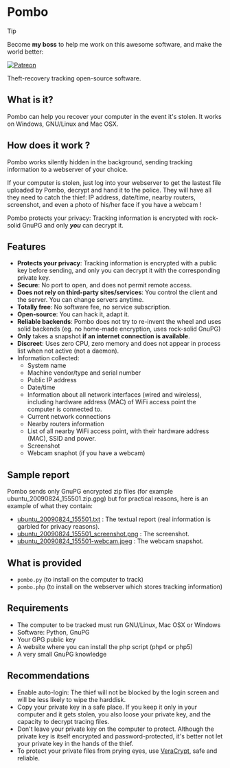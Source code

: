 # Pombo

> [!TIP]
> Become **my boss** to help me work on this awesome software, and make the world better:
> 
> [![Patreon](https://img.shields.io/badge/Patreon-F96854?style=for-the-badge&logo=patreon&logoColor=white)](https://www.patreon.com/mschoentgen)

Theft-recovery tracking open-source software.

## What is it?

Pombo can help you recover your computer in the event it's stolen.
It works on Windows, GNU/Linux and Mac OSX.

## How does it work ?

Pombo works silently hidden in the background, sending tracking information to a webserver of your choice.

If your computer is stolen, just log into your webserver to get the lastest file uploaded by Pombo, decrypt and hand it to the police. They will have all they need to catch the thief: IP address, date/time, nearby routers, screenshot, and even a photo of his/her face if you have a webcam !

Pombo protects your privacy: Tracking information is encrypted with rock-solid GnuPG and only __*you*__ can decrypt it.

## Features

- __Protects your privacy__: Tracking information is encrypted with a public key before sending, and only you can decrypt it with the corresponding private key.
- __Secure__: No port to open, and does not permit remote access.
- __Does not rely on third-party sites/services__: You control the client and the server. You can change servers anytime.
- __Totally free__: No software fee, no service subscription.
- __Open-source__: You can hack it, adapt it.
- __Reliable backends__: Pombo does not try to re-invent the wheel and uses solid backends (eg. no home-made encryption, uses rock-solid GnuPG)
- __Only__ takes a snapshot __if an internet connection is available__.
- __Discreet__: Uses zero CPU, zero memory and does not appear in process list when not active (not a daemon).
- Information collected:
  - System name
  - Machine vendor/type and serial number
  - Public IP address
  - Date/time
  - Information about all network interfaces (wired and wireless), including hardware address (MAC) of WiFi access point the computer is connected to.
  - Current network connections
  - Nearby routers information
  - List of all nearby WiFi access point, with their hardware address (MAC), SSID and power.
  - Screenshot
  - Webcam snaphot (if you have a webcam)

## Sample report

Pombo sends only GnuPG encrypted zip files (for example ubuntu_20090824_155501.zip.gpg) but for practical reasons, here is an example of what they contain:

* [ubuntu\_20090824\_155501.txt](http://www.sebsauvage.net/pombo/ubuntu\_20090824\_155501.txt) : The textual report (real information is garbled for privacy reasons).
* [ubuntu\_20090824\_155501\_screenshot.png](http://www.sebsauvage.net/pombo/ubuntu\_20090824\_155501\_screenshot.png) : The screenshot.
* [ubuntu\_20090824\_155501-webcam.jpeg](http://www.sebsauvage.net/pombo/ubuntu\_20090824\_155501\_webcam.jpeg) : The webcam snapshot.

## What is provided

- `pombo.py` (to install on the computer to track)
- `pombo.php` (to install on the webserver which stores tracking information)

## Requirements

- The computer to be tracked must run GNU/Linux, Mac OSX or Windows
- Software: Python, GnuPG
- Your GPG public key
- A website where you can install the php script (php4 or php5)
- A very small GnuPG knowledge

## Recommendations

- Enable auto-login: The thief will not be blocked by the login screen and will be less likely to wipe the harddisk.
- Copy your private key in a safe place. If you keep it only in your computer and it gets stolen, you also loose your private key, and the capacity to decrypt tracing files.
- Don't leave your private key on the computer to protect. Although the private key is itself encrypted and password-protected, it's better not let your private key in the hands of the thief.
- To protect your private files from prying eyes, use [VeraCrypt](https://veracrypt.fr), safe and reliable.
